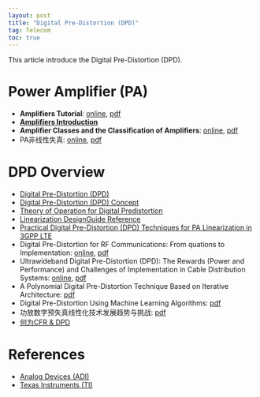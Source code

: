 ```yaml
---
layout: post
title: "Digital Pre-Distortion (DPD)"
tag: Telecom
toc: true
---
```


This article introduce the Digital Pre-Distortion (DPD).

<!--more-->

# Power Amplifier (PA)

* **Amplifiers Tutorial**: [online](https://www.tutorialspoint.com/amplifiers/transistor_overview.htm), [pdf](/docs/Amplifiers_Quick_Guide.pdf)
* [**Amplifiers Introduction**](https://www.electronics-tutorials.ws/amplifier/amp_1.html)
* **Amplifier Classes and the Classification of Amplifiers**: [online](https://www.electronics-tutorials.ws/amplifier/amplifier-classes.html), [pdf](/docs/Amplifier_Classes_and_Classification_of_Amplifiers.pdf)
* PA非线性失真: [online](https://zhuanlan.zhihu.com/p/461837181), [pdf](/docs/What_is_non_linearization_in_PA.pdf)

# DPD Overview

* [Digital Pre-Distortion (DPD)](/docs/Digital_Pre-Distortion.pdf)
* [Digital Pre-Distortion (DPD) Concept](/docs/Digital_Pre-Distortion_Concept.pdf)
* [Theory of Operation for Digital Predistortion](/docs/Theory_of_Operation_for_Digital_Predistortion.pdf)
* [Linearization DesignGuide Reference](/docs/Linearization_DesignGuide_Reference.pdf)
* [Practical Digital Pre-Distortion (DPD) Techniques for PA Linearization in 3GPP LTE](/docs/Practical_Digital_Pre-Distortion_Techniques_for_PA_Linearization_in_3GPP_LTE.pdf)
* Digital Pre-Distortion for RF Communications: From quations to Implementation: [online](https://www.analog.com/en/analog-dialogue/articles/digital-predistortion-for-rf-communication.html), [pdf](/docs/Digital_Predistortion_for_RF_Communication.pdf)
* Ultrawideband Digital Pre-Distortion (DPD): The Rewards (Power and Performance) and Challenges of Implementation in Cable Distribution Systems: [online](https://www.analog.com/en/analog-dialogue/articles/ultrawideband-digital-predistortion-rewards-and-challenge-of-implementation-in-cable-system.html), [pdf](/docs/Ultrawideband_Digital_Predistortion.pdf)
* A Polynomial Digital Pre-Distortion Technique Based on Iterative Architecture: [pdf](/docs/A_Polynomial_Digital_Pre-Distortion_Technique_Base.pdf)
* Digital Pre-Distortion Using Machine Learning Algorithms: [pdf](/docs/Digital_Predistortion_Using_Machine_Learning_Algorithms.pdf)
* 功放数字预失真线性化技术发展趋势与挑战: [pdf](/docs/Digital_Pre-Distortion_development_trends_and_key_techniques.pdf)
* [何为CFR & DPD](/docs/CFR_and_DPD.pdf)

# References

* [Analog Devices (ADI)](https://www.analog.com/)
* [Texas Instruments (TI)](https://www.ti.com/)

